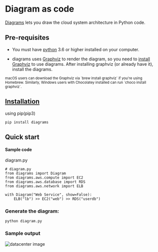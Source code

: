 # Diagram as code

[Diagrams](https://diagrams.mingrammer.com/) lets you draw the cloud system architecture in Python code.

## Pre-requisites

* You must have [python](https://www.python.org/downloads/) 3.6 or higher installed on your computer. 

* diagrams uses [Graphviz](https://www.graphviz.org/) to render the diagram, so you need to [install Graphviz](https://graphviz.gitlab.io/download/) to use diagrams. After installing graphviz (or already have it), install the diagrams.

<sub>
macOS users can download the Graphviz via `brew install graphviz` if you're using Homebrew. Similarly, Windows users with Chocolatey installed can run `choco install graphviz`.
</sub>


## [Installation](https://diagrams.mingrammer.com/docs/getting-started/installation)

using pip(pip3)
```
pip install diagrams
```

## Quick start

#### Sample code 

diagram.py
```
# diagram.py
from diagrams import Diagram
from diagrams.aws.compute import EC2
from diagrams.aws.database import RDS
from diagrams.aws.network import ELB

with Diagram("Web Service", show=False):
    ELB("lb") >> EC2("web") >> RDS("userdb")
```

### Generate the diagram:

```
python diagram.py
```

### Sample output

![datacenter image](https://github.com/margiran/nomad-one_server-one_client/blob/master/diagram/simple_nomad_cluster.png?raw=true)